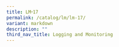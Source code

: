```yaml
---
title: LM᠆17
permalink: /catalog/lm/lm-17/
variant: markdown
description: ""
third_nav_title: Logging and Monitoring
---
```

